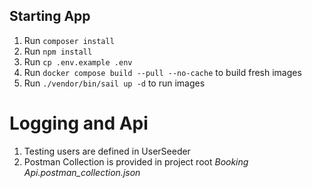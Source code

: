 ## Starting App

1. Run `composer install`
2. Run `npm install`
3. Run `cp .env.example .env`
4. Run `docker compose build --pull --no-cache` to build fresh images
5. Run `./vendor/bin/sail up -d` to run images

# Logging and Api

1. Testing users are defined in UserSeeder
2. Postman Collection is provided in project root *Booking Api.postman_collection.json*

